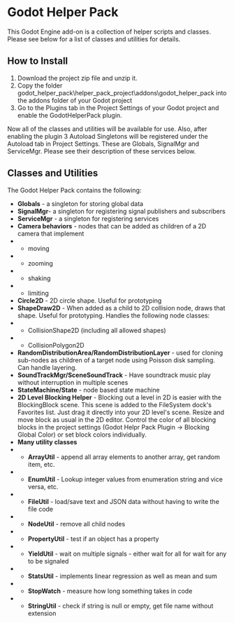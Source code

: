 # Godot Helper Pack
This Godot Engine add-on is a collection of helper scripts and classes.  Please see below for a list of classes and utilities for details.


## How to Install
1. Download the project zip file and unzip it.
2. Copy the folder godot_helper_pack\helper_pack_project\addons\godot_helper_pack into the addons folder of your Godot project
3. Go to the Plugins tab in the Project Settings of your Godot project and enable the GodotHelperPack plugin.

Now all of the classes and utilities will be available for use.  Also, after enabling the plugin 3 Autoload Singletons will be registered under the Autoload tab in Project Settings.  These are Globals, SignalMgr and ServiceMgr.  Please see their description of these services below.


## Classes and Utilities

The Godot Helper Pack contains the following:

- **Globals** - a singleton for storing global data
- **SignalMgr**- a singleton for registering signal publishers and subscribers
- **ServiceMgr** - a singleton for registering services
- **Camera behaviors** - nodes that can be added as children of a 2D camera that implement
- - moving
- - zooming
- - shaking
- - limiting
- **Circle2D** - 2D circle shape. Useful for prototyping
- **ShapeDraw2D** - When added as a child to 2D collision node, draws that shape. Useful for prototyping. Handles the following node classes:
- - CollisionShape2D (including all allowed shapes)
- - CollisionPolygon2D
- **RandomDistributionArea/RandomDistributionLayer** - used for cloning sub-nodes as children of a target node using Poisson disk sampling. Can handle layering.
- **SoundTrackMgr/SceneSoundTrack** - Have soundtrack music play without interruption in multiple scenes
- **StateMachine/State** - node based state machine
- **2D Level Blocking Helper** - Blocking out a level in 2D is easier with the BlockingBlock scene. This scene is added to the FileSystem dock's Favorites list.  Just drag it directly into your 2D level's scene.  Resize and move block as usual in the 2D editor.  Control the color of all blocking blocks in the project settings (Godot Helpr Pack Plugin -> Blocking Global Color) or set block colors individually.
- **Many utility classes**
- - **ArrayUtil** - append all array elements to another array, get random item, etc.
- - **EnumUtil** - Lookup integer values from enumeration string and vice versa, etc.
- - **FileUtil** - load/save text and JSON data without having to write the file code
- - **NodeUtil** - remove all child nodes
- - **PropertyUtil** - test if an object has a property
- - **YieldUtil** - wait on multiple signals - either wait for all for wait for any to be signaled
- - **StatsUtil** - implements linear regression as well as mean and sum
- - **StopWatch** - measure how long something takes in code
- - **StringUtil** - check if string is null or empty, get file name without extension

